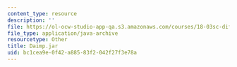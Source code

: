 ```yaml
---
content_type: resource
description: ''
file: https://ol-ocw-studio-app-qa.s3.amazonaws.com/courses/18-03sc-differential-equations-fall-2011/bc1cea9e0f42a88583f2042f27f3e78a_Daimp.jar
file_type: application/java-archive
resourcetype: Other
title: Daimp.jar
uid: bc1cea9e-0f42-a885-83f2-042f27f3e78a
---
```

